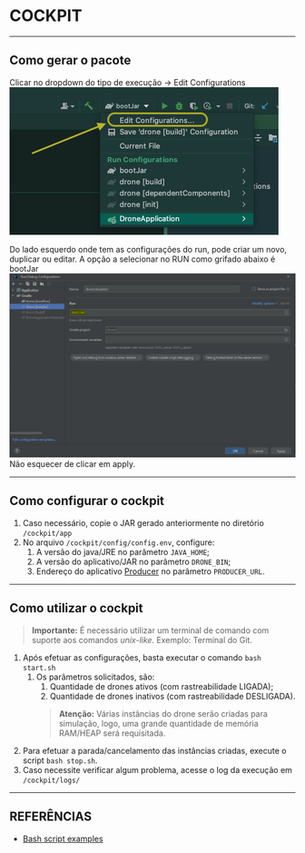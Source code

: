 # COCKPIT

---

## Como gerar o pacote

Clicar no dropdown do tipo de execução -> Edit Configurations
![GenerateJar](../docs/images/config_cockpit_run_edit.PNG)

Do lado esquerdo onde tem as configurações do run, pode criar um novo, duplicar ou editar.
A opção a selecionar no RUN como grifado abaixo é bootJar
![GenerateJar](../docs/images/config_jar_ide_intellig.PNG)
Não esquecer de clicar em apply.

---

## Como configurar o cockpit

1. Caso necessário, copie o JAR gerado anteriormente no diretório `/cockpit/app`
2. No arquivo `/cockpit/config/config.env`, configure:
   1. A versão do java/JRE no parâmetro `JAVA_HOME`; 
   2. A versão do aplicativo/JAR no parâmetro `DRONE_BIN`;
   3. Endereço do aplicativo [Producer](https://github.com/zanella86/producer) no parâmetro `PRODUCER_URL`.

---

## Como utilizar o cockpit
>**Importante:** É necessário utilizar um terminal de comando com suporte aos comandos _unix-like_. Exemplo: Terminal do Git.
1. Após efetuar as configurações, basta executar o comando ```bash start.sh```
   1. Os parâmetros solicitados, são:
      1. Quantidade de drones ativos (com rastreabilidade LIGADA);
      2. Quantidade de drones inativos (com rastreabilidade DESLIGADA).
      > **Atenção:** Várias instâncias do drone serão criadas para simulação, logo, uma grande quantidade de memória RAM/HEAP será requisitada. 
2. Para efetuar a parada/cancelamento das instâncias criadas, execute o script `bash stop.sh`.
3. Caso necessite verificar algum problema, acesse o log da execução em `/cockpit/logs/`

---

## REFERÊNCIAS
- [Bash script examples](https://linuxhint.com/30_bash_script_examples)